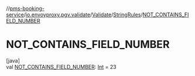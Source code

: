 //[pms-booking-service](../../../../index.md)/[io.envoyproxy.pgv.validate](../../index.md)/[Validate](../index.md)/[StringRules](index.md)/[NOT_CONTAINS_FIELD_NUMBER](-n-o-t_-c-o-n-t-a-i-n-s_-f-i-e-l-d_-n-u-m-b-e-r.md)

# NOT_CONTAINS_FIELD_NUMBER

[java]\
val [NOT_CONTAINS_FIELD_NUMBER](-n-o-t_-c-o-n-t-a-i-n-s_-f-i-e-l-d_-n-u-m-b-e-r.md): [Int](https://kotlinlang.org/api/core/kotlin-stdlib/kotlin/-int/index.html) = 23